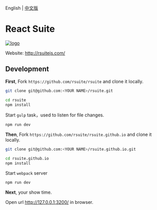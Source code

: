 English | [中文版][readm-cn]

# React Suite

[![logo](https://user-images.githubusercontent.com/1203827/44192693-0440f400-a163-11e8-9d7c-0cc55797e0cb.png)](https://rsuitejs.com)

Website: http://rsuitejs.com/

## Development

**First**, Fork `https://github.com/rsuite/rsuite` and clone it locally.

```zsh
git clone git@github.com:<YOUR NAME>/rsuite.git

cd rsuite
npm install
```

Start `gulp` task，used to listen for file changes.

```zsh
npm run dev
```

**Then**, Fork `https://github.com/rsuite/rsuite.github.io` and clone it locally.

```zsh
git clone git@github.com:<YOUR NAME>/rsuite.github.io.git

cd rsuite.github.io
npm install
```

Start `webpack` server

```zsh
npm run dev
```

**Next**, your show time.

Open url http://127.0.0.1:3200/ in browser.

[readm-cn]: https://github.com/rsuite/rsuite.github.io/blob/master/README.zh-CN.md
